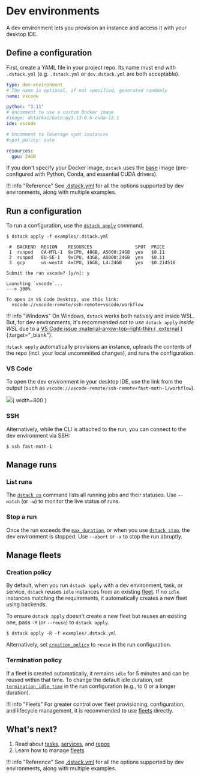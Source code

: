 # Dev environments

A dev environment lets you provision an instance and access it with your desktop IDE.

## Define a configuration

First, create a YAML file in your project repo. Its name must end with `.dstack.yml` (e.g. `.dstack.yml` or `dev.dstack.yml` are
both acceptable).

<div editor-title="examples/.dstack.yml"> 

```yaml
type: dev-environment
# The name is optional, if not specified, generated randomly
name: vscode

python: "3.11"
# Uncomment to use a custom Docker image
#image: dstackai/base:py3.13-0.6-cuda-12.1
ide: vscode

# Uncomment to leverage spot instances
#spot_policy: auto

resources:
  gpu: 24GB
```

</div>

If you don't specify your Docker image, `dstack` uses the [base](https://hub.docker.com/r/dstackai/base/tags) image
(pre-configured with Python, Conda, and essential CUDA drivers).

!!! info "Reference"
    See [.dstack.yml](reference/dstack.yml/dev-environment.md) for all the options supported by
    dev environments, along with multiple examples.

## Run a configuration

To run a configuration, use the [`dstack apply`](reference/cli/dstack/apply.md) command.

<div class="termy">

```shell
$ dstack apply -f examples/.dstack.yml

 #  BACKEND  REGION    RESOURCES                SPOT  PRICE
 1  runpod   CA-MTL-1  9xCPU, 48GB, A5000:24GB  yes   $0.11
 2  runpod   EU-SE-1   9xCPU, 43GB, A5000:24GB  yes   $0.11
 3  gcp      us-west4  4xCPU, 16GB, L4:24GB     yes   $0.214516

Submit the run vscode? [y/n]: y

Launching `vscode`...
---> 100%

To open in VS Code Desktop, use this link:
  vscode://vscode-remote/ssh-remote+vscode/workflow
```

</div>

!!! info "Windows"
    On Windows, `dstack` works both natively and inside WSL. But, for dev environments, 
    it's recommended _not to use_ `dstack apply` _inside WSL_ due to a [VS Code issue :material-arrow-top-right-thin:{ .external }](https://github.com/microsoft/vscode-remote-release/issues/937){:target="_blank"}.

`dstack apply` automatically provisions an instance, uploads the contents of the repo (incl. your local uncommitted changes),
and runs the configuration.

### VS Code

To open the dev environment in your desktop IDE, use the link from the output 
(such as `vscode://vscode-remote/ssh-remote+fast-moth-1/workflow`).

![](../assets/images/dstack-vscode-jupyter.png){ width=800 }

### SSH

Alternatively, while the CLI is attached to the run, you can connect to the dev environment via SSH:

<div class="termy">

```shell
$ ssh fast-moth-1
```

</div>

## Manage runs

### List runs

The [`dstack ps`](reference/cli/dstack/ps.md)  command lists all running jobs and their statuses. 
Use `--watch` (or `-w`) to monitor the live status of runs.

### Stop a run

Once the run exceeds the [`max_duration`](reference/dstack.yml/dev-environment.md#max_duration), or when you use [`dstack stop`](reference/cli/dstack/stop.md), 
the dev environment is stopped. Use `--abort` or `-x` to stop the run abruptly. 

[//]: # (TODO: Mention `dstack logs` and `dstack logs -d`)

## Manage fleets

### Creation policy

By default, when you run `dstack apply` with a dev environment, task, or service,
`dstack` reuses `idle` instances from an existing [fleet](concepts/fleets.md).
If no `idle` instances matching the requirements, it automatically creates a new fleet 
using backends.

To ensure `dstack apply` doesn't create a new fleet but reuses an existing one,
pass `-R` (or `--reuse`) to `dstack apply`.

<div class="termy">

```shell
$ dstack apply -R -f examples/.dstack.yml
```

</div>

Alternatively, set [`creation_policy`](reference/dstack.yml/dev-environment.md#creation_policy) to `reuse` in the run configuration.

### Termination policy

If a fleet is created automatically, it remains `idle` for 5 minutes and can be reused within that time.
To change the default idle duration, set
[`termination_idle_time`](reference/dstack.yml/fleet.md#termination_idle_time) in the run configuration (e.g., to 0 or a
longer duration).

!!! info "Fleets"
    For greater control over fleet provisioning, configuration, and lifecycle management, it is recommended to use
    [fleets](concepts/fleets.md) directly.

## What's next?

1. Read about [tasks](tasks.md), [services](services.md), and [repos](concepts/repos.md)
2. Learn how to manage [fleets](concepts/fleets.md)

!!! info "Reference"
    See [.dstack.yml](reference/dstack.yml/dev-environment.md) for all the options supported by
    dev environments, along with multiple examples.
